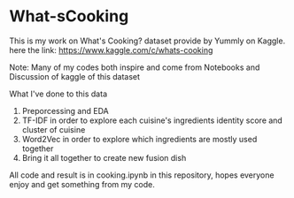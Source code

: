 # What-sCooking

This is my work on What's Cooking? dataset provide by Yummly on Kaggle.
here the link: https://www.kaggle.com/c/whats-cooking

Note: Many of my codes both inspire and come from Notebooks and Discussion of kaggle of this dataset

What I've done to this data
1. Preporcessing and EDA
2. TF-IDF in order to explore each cuisine's ingredients identity score and cluster of cuisine
3. Word2Vec in order to explore which ingredients are mostly used together
4. Bring it all together to create new fusion dish

All code and result is in cooking.ipynb in this repository, hopes everyone enjoy and get something from my code.
